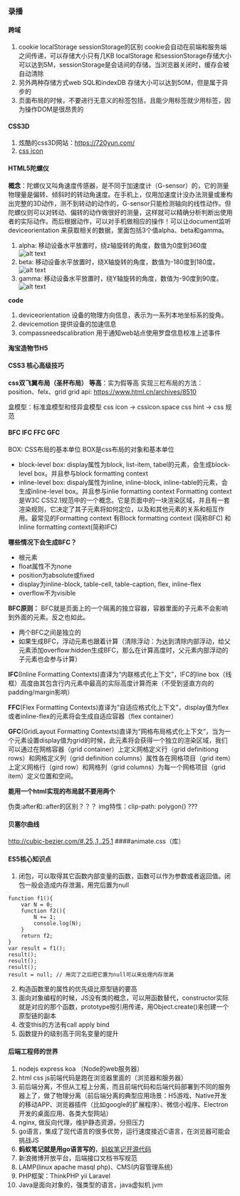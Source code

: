 ### 录播

#### 跨域
1. cookie localStorage sessionStorage的区别
cookie会自动在前端和服务端之间传递，可以存储大小只有几KB
localStorage 和sessionStorage存储大小可以达到5M，sessionStorage是会话间的存储，当浏览器关闭时，缓存会被自动清除
2. 另外两种存储方式web SQL和indexDB 存储大小可以达到50M，但是属于异步的
3. 页面布局的时候，不要进行无意义的标签包括，且能少用标签就少用标签，因为操作DOM是很昂贵的

#### CSS3D
1. 炫酷的css3D网站：https://720yun.com/
2. [css icon](https://cssicon.space "css icon")

#### HTML5陀螺仪
**概念**：陀螺仪又叫角速度传感器，是不同于加速度计（G-sensor）的，它的测量物理量是偏转、倾斜时的转动角速度。在手机上，仅用加速度计没办法测量或重构出完整的3D动作，测不到转动的动作的，G-sensor只能检测轴向的线性动作。但陀螺仪则可以对转动、偏转的动作做很好的测量，这样就可以精确分析判断出使用者的实际动作。而后根据动作，可以对手机做相应的操作！可以让document监听deviceorientation 来获取相关的数据，里面包括3个值alpha、beta和gamma。
1. alpha: 移动设备水平放置时，绕z轴旋转的角度，数值为0度到360度
![alt text](./imgs/alpha.jpg "Title")
2. beta: 移动设备水平放置时，绕X轴旋转的角度，数值为-180度到180度。
![alt text](./imgs/beta.jpg "Title")
3. gamma: 移动设备水平放置时，绕Y轴旋转的角度，数值为-90度到90度。
![alt text](./imgs/gamma.jpg "Title")

**code**
1. deviceorientation 
设备的物理方向信息，表示为一系列本地坐标系的旋角。
2. devicemotion
提供设备的加速信息
3. compassneedscalibration
用于通知web站点使用罗盘信息校准上述事件

**淘宝造物节H5**

#### CSS3 核心高级技巧
**css双飞翼布局（圣杯布局）**
**等高**：实为假等高
实现三栏布局的方法：position、felx、grid
grid api: https://www.html.cn/archives/8510

盒模型：标准盒模型和怪异盒模型
 css icon -> cssicon.space
 css hint -> css 规范

 #### BFC IFC FFC GFC
 BOX: CSS布局的基本单位
 BOX是css布局的对象和基本单位
 * block-level box: display属性为block, list-item, tabel的元素，会生成block-level box。并且参与block formatting context
 * inline-level box: dispaly属性为inline, inline-block, inline-table的元素，会生成inline-level box。并且参与inlie formatting context
 Formatting context是W3C CSS2.1规范中的一个概念。它是页面中的一块渲染区域，并且有一套渲染规则，它决定了其子元素将如何定位，以及和其他元素的关系和相互作用。最常见的Formatting context 有Block formatting context (简称BFC) 和 Inline formatting context(简称IFC)

 **哪些情况下会生成BFC？**
 * 根元素
 * float属性不为none
 * position为absolute或fixed
 * display为inline-block, table-cell, table-caption, flex, inline-flex
 * overflow不为visible
 
 **BFC原则：**
 BFC就是页面上的一个隔离的独立容器，容器里面的子元素不会影响到外面的元素。反之也如此。
 * 两个BFC之间是独立的
 * 如果生成BFC，浮动元素也跟着计算（清除浮动：为达到清除内部浮动，给父元素添加overflow:hidden生成BFC，那么在计算高度时，父元素内部浮动的子元素也会参与计算）

 **IFC**(Inline Formatting Contexts)直译为“内联格式化上下文”，IFC的line box（线框）高度由其包含行内元素中最高的实际高度计算而来（不受到竖直方向的padding/margin影响）
 
 **FFC**(Flex Formatting Contexts)直译为“自适应格式化上下文”，display值为flex或者inline-flex的元素将会生成自适应容器（flex container）
 
 **GFC**(GridLayout Formatting Contexts)直译为“网格布局格式化上下文”，当为一个元素设置display值为grid的时候，此元素将会获得一个独立的渲染区域，我们可以通过在网格容器（grid container）上定义网格定义行（grid definitiong rows）和网格定义列（grid definition columns）属性各在网格项目（grid item）上定义网格行（gird row）和网格列（grid columns）为每一个网格项目（grid item）定义位置和空间。
 
 **能用一个html实现的布局就不要用两个**
 
 伪类:after和::after的区别？？？
 img特性：clip-path: polygon() ???

 #### 贝塞尔曲线
 http://cubic-bezier.com/#.25,.1,.25,1
 ####animate.css（库）

#### ES5核心知识点
1. 闭包，可以取得其它函数内部变量的函数，函数可以作为参数或者返回值。闭包一般会造成内存泄漏，用完后置为null
```
function f1(){
    var N = 0;
    function f2(){
        N += 1;
        console.log(N);
    }
    return f2;
}
var result = f1();
result();
result();
result();
result = null; // 用完了之后把它置为null可以来处理内存泄漏
```
2. 构造函数里的属性的优先级比原型链的要高
3. 面向对象编程的时候，JS没有类的概念，可以用函数替代，constructor实际就是对应的那个函数，prototype按引用传递，用Object.create()来创建一个原型链的副本
4. 改变this的方法有call apply bind
5. 函数提升的级别高于同名变量的提升

#### 后端工程师的世界
1. nodejs express koa （Node的web服务器）
2. html css js前端代码是跑在浏览器里面的（浏览器和服务器）
3. 前后端分离，不但从工程上分离，而且前端代码和后端代码部署到不同的服务器上了，做了物理分离（前后端分离的典型应用场景：H5游戏、Native开发的移动APP、浏览器插件（比如google的扩展程序）、微信小程序、Electron开发的桌面应用、各类大型网站）
4. nginx, 做反向代理，维护静态资源，分担压力
5. go语言，集成了现代语言的很多优势，运行速度接近C语言，在浏览器可能会挑战JS
6. **蚂蚁笔记就是用go语言写的**，[蚂蚁笔记开源代码](https://github.com/leanote/leanote "蚂蚁笔记开源代码")
7. 新浪微博开放平台，后端接口文档书写规范
8. LAMP(linux apache masql php)、CMS(内容管理系统)
9. PHP框架：ThinkPHP yii Laravel
10. Java是面向对象的，强类型的语言，java虚拟机 jvm